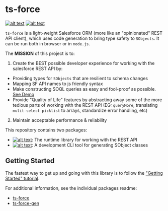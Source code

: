 # ts-force
[![alt text](https://travis-ci.org/ChuckJonas/ts-force.svg?branch=master)](https://travis-ci.org/ChuckJonas/ts-force)
[![alt text](https://img.shields.io/badge/license-BSD--3--CLAUSE-blue.svg)](https://github.com/ChuckJonas/ts-force/blob/master/LICENSE)

`ts-force` is a light-weight Salesforce ORM (more like an "opinionated" REST API client), which uses code generation to bring type safety to `SObjects`.  It can be run both in browser or in `node.js`.

The **MISSION** of this project is to:

1. Create the BEST possible developer experience for working with the salesforce REST API by:

  * Providing types for `SObjects` that are resilient to schema changes
  * Mapping SF API names to js friendly syntax
  * Make constructing SOQL queries as easy and fool-proof as possible. [See Demo](https://stackblitz.com/edit/ts-force-query-playground)
  * Provide "Quality of Life" features by abstracting away some of the more tedious parts of working with the REST API (EG: `queryMore`, translating `mulit-select picklist` to arrays, standardize error handling, etc)

2. Maintain acceptable performance & reliability

This repository contains two packages:

- [![alt text](https://img.shields.io/npm/v/ts-force.svg?label=ts-force)](https://www.npmjs.com/package/ts-force): The runtime library for working with the REST API
- [![alt text](https://img.shields.io/npm/v/ts-force-gen.svg?label=ts-force-gen)](https://www.npmjs.com/package/ts-force-gen): A development CLI tool for generating SObject classes

## Getting Started

The fastest way to get up and going with this library is to follow the ["Getting Started" tutorial](https://github.com/ChuckJonas/ts-force/wiki).

For additional information, see the individual packages readme:

- [ts-force](./ts-force)
- [ts-force-gen](./ts-force-gen)

